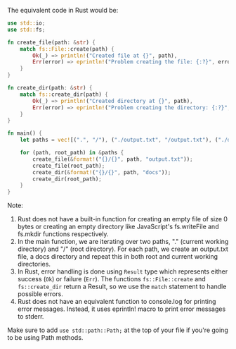 The equivalent code in Rust would be:

```rust
use std::io;
use std::fs;

fn create_file(path: &str) {
    match fs::File::create(path) {
        Ok(_) => println!("Created file at {}", path),
        Err(error) => eprintln!("Problem creating the file: {:?}", error),
    }
}

fn create_dir(path: &str) {
    match fs::create_dir(path) {
        Ok(_) => println!("Created directory at {}", path),
        Err(error) => eprintln!("Problem creating the directory: {:?}", error),
    }
}

fn main() {
    let paths = vec![(".", "/"), ("./output.txt", "/output.txt"), ("./docs", "/docs")];

    for (path, root_path) in &paths {
        create_file(&format!("{}/{}", path, "output.txt"));
        create_file(root_path);
        create_dir(&format!("{}/{}", path, "docs"));
        create_dir(root_path);
    }
}
```

Note:
1. Rust does not have a built-in function for creating an empty file of size 0 bytes or creating an empty directory like JavaScript's fs.writeFile and fs.mkdir functions respectively.
2. In the main function, we are iterating over two paths, "." (current working directory) and "/" (root directory). For each path, we create an output.txt file, a docs directory and repeat this in both root and current working directories.
3. In Rust, error handling is done using `Result` type which represents either success (`Ok`) or failure (`Err`). The functions `fs::File::create` and `fs::create_dir` return a Result, so we use the `match` statement to handle possible errors.
4. Rust does not have an equivalent function to console.log for printing error messages. Instead, it uses eprintln! macro to print error messages to stderr.

Make sure to add `use std::path::Path;` at the top of your file if you're going to be using Path methods.
